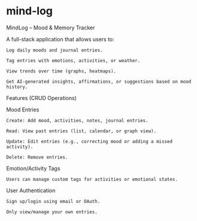 # mind-log
 
MindLog – Mood & Memory Tracker

A full-stack application that allows users to:

    Log daily moods and journal entries.

    Tag entries with emotions, activities, or weather.

    View trends over time (graphs, heatmaps).

    Get AI-generated insights, affirmations, or suggestions based on mood history.

Features (CRUD Operations)

Mood Entries

    Create: Add mood, activities, notes, journal entries.

    Read: View past entries (list, calendar, or graph view).

    Update: Edit entries (e.g., correcting mood or adding a missed activity).

    Delete: Remove entries.

Emotion/Activity Tags

    Users can manage custom tags for activities or emotional states.

User Authentication

    Sign up/login using email or OAuth.

    Only view/manage your own entries.
